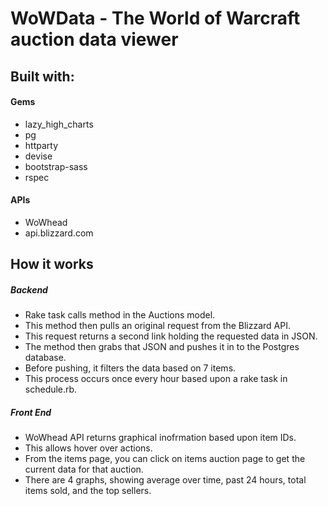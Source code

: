 # WoWData - The World of Warcraft auction data viewer

## Built with:

#### Gems
- lazy_high_charts
- pg
- httparty
- devise
- bootstrap-sass
- rspec

#### APIs
- WoWhead
- api.blizzard.com

## How it works

##### Backend

- Rake task calls method in the Auctions model.
- This method then pulls an original request from the Blizzard API.
- This request returns a second link holding the requested data in JSON.
- The method then grabs that JSON and pushes it in to the Postgres database. 
- Before pushing, it filters the data based on 7 items.
- This process occurs once every hour based upon a rake task in schedule.rb.

##### Front End

- WoWhead API returns graphical inofrmation based upon item IDs.
- This allows hover over actions.
- From the items page, you can click on items auction page to get the current data for that auction.
- There are 4 graphs, showing average over time, past 24 hours, total items sold, and the top sellers.
